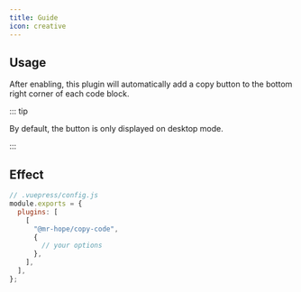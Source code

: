 ```yaml
---
title: Guide
icon: creative
---
```


## Usage

After enabling, this plugin will automatically add a copy button to the bottom right corner of each code block.

::: tip

By default, the button is only displayed on desktop mode.

:::

## Effect

```js
// .vuepress/config.js
module.exports = {
  plugins: [
    [
      "@mr-hope/copy-code",
      {
        // your options
      },
    ],
  ],
};
```
